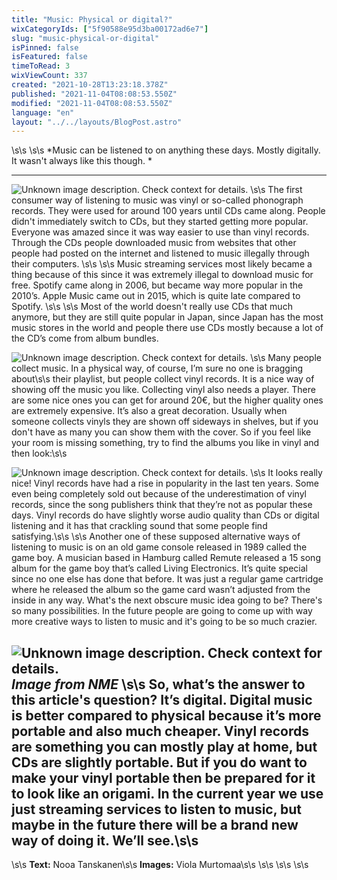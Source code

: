 ```yaml
---
title: "Music: Physical or digital?"
wixCategoryIds: ["5f90588e95d3ba00172ad6e7"]
slug: "music-physical-or-digital"
isPinned: false
isFeatured: false
timeToRead: 3
wixViewCount: 337
created: "2021-10-28T13:23:18.378Z"
published: "2021-11-04T08:08:53.550Z"
modified: "2021-11-04T08:08:53.550Z"
language: "en"
layout: "../../layouts/BlogPost.astro"
---
```

\s\s
\s\s
*Music can be listened to on anything these days. Mostly digitally. It wasn't always like this though. *

---

![Unknown image description. Check context for details.](https://static.wixstatic.com/media/abd5f5_4388db1f23b94c7b8514690080c8f371~mv2.jpg) <!-- Original name: kuva 1.jpg -->
\s\s
The first consumer way of listening to music was vinyl or so-called phonograph records. They were used for around 100 years until CDs came along. People didn't immediately switch to CDs, but they started getting more popular. Everyone was amazed since it was way easier to use than vinyl records. Through the CDs people downloaded music from websites that other people had posted on the internet and listened to music illegally through their computers. \s\s
\s\s
Music streaming services most likely became a thing because of this since it was extremely illegal to download music for free. Spotify came along in 2006, but became way more popular in the 2010’s. Apple Music came out in 2015, which is quite late compared to Spotify. \s\s
\s\s
Most of the world doesn't really use CDs that much anymore, but they are still quite popular in Japan, since Japan has the most music stores in the world and people there use CDs mostly because a lot of the CD’s come from album bundles.

![Unknown image description. Check context for details.](https://static.wixstatic.com/media/abd5f5_b750ddbc6906405895d34959a72983c7~mv2.png) <!-- Original name: kuva 2.jpg -->
\s\s
Many people collect music. In a physical way, of course, I’m sure no one is bragging about\s\s
their playlist, but people collect vinyl records. It is a nice way of showing off the music you like.  Collecting vinyl also needs a player. There are some nice ones you can get for around 20€, but the higher quality ones are extremely expensive. It’s also a great decoration. Usually when someone collects vinyls they are shown off sideways in shelves, but if you don't have as many you can show them with the cover.  So if you feel like your room is missing something, try to find the albums you like in vinyl and then look:\s\s

![Unknown image description. Check context for details.](https://static.wixstatic.com/media/abd5f5_195bedeba90c42cfae89cbcd00ea2ece~mv2.png) <!-- Original name: kuva 3.jpg -->
\s\s
It looks really nice! Vinyl records have had a rise in popularity in the last ten years. Some even being completely sold out because of the underestimation of vinyl records, since the song publishers think that they’re not as popular these days. Vinyl records do have slightly worse audio quality than CDs or digital listening and it has that crackling sound that some people find satisfying.\s\s
\s\s
Another one of these supposed alternative ways of listening to music is on an old game console released in 1989 called the game boy. A musician based in Hamburg called Remute released a 15 song album for the game boy that’s called Living Electronics. It’s quite special since no one else has done that before. It was just a regular game cartridge where he released the album so the game card wasn’t adjusted from the inside in any way. What's the next obscure music idea going to be? There's so many possibilities. In the future people are going to come up with way more creative ways to listen to music and it's going to be so much crazier.

![Unknown image description. Check context for details.](https://static.wixstatic.com/media/abd5f5_099dabd0fbdb4815b6af2f22dd83f74e~mv2.jpg) <!-- Original name: kuva 4.jpg -->
<span style="textAlignment:center;">*Image from NME*</span>
<span style="textAlignment:left;">\s\s
So, what’s the answer to this article's question? It’s digital. Digital music is better compared to physical because it’s more portable and also much cheaper. Vinyl records are something you can mostly play at home, but CDs are slightly portable. But if you do want to make your vinyl portable then be prepared for it to look like an origami. In the current year we use just streaming services to listen to music, but maybe in the future there will be a brand new way of doing it. We’ll see.\s\s
</span>
---
\s\s
**Text:** Nooa Tanskanen\s\s
**Images:** Viola Murtomaa\s\s
\s\s
\s\s
\s\s

